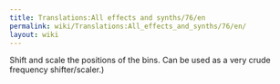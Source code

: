 ```yaml
---
title: Translations:All effects and synths/76/en
permalink: wiki/Translations:All_effects_and_synths/76/en/
layout: wiki
---
```


Shift and scale the positions of the bins. Can be used as a very crude
frequency shifter/scaler.)</small>
